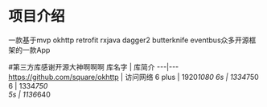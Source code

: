 # 项目介绍
一款基于mvp okhttp retrofit rxjava dagger2 butterknife eventbus众多开源框架的一款App

#第三方库感谢开源大神啊啊啊
库名字 | 库简介 
---|---
https://github.com/square/okhttp | 访问网络
6  plus | 1920*1080
6s | 1334*750  
6 | 1334*750  
5s | 1136*640 
